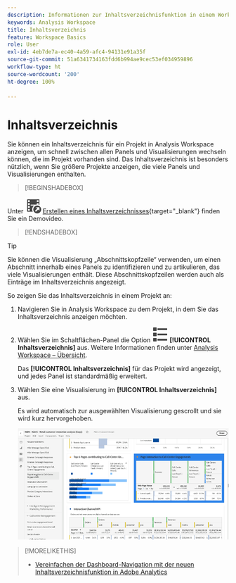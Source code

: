 ```yaml
---
description: Informationen zur Inhaltsverzeichnisfunktion in einem Workspace-Projekt
keywords: Analysis Workspace
title: Inhaltsverzeichnis
feature: Workspace Basics
role: User
exl-id: 4eb7de7a-ec40-4a59-afc4-94131e91a35f
source-git-commit: 51a6341734163fdd6b994ae9cec53ef034959896
workflow-type: ht
source-wordcount: '200'
ht-degree: 100%

---
```


# Inhaltsverzeichnis

Sie können ein Inhaltsverzeichnis für ein Projekt in Analysis Workspace anzeigen, um schnell zwischen allen Panels und Visualisierungen wechseln können, die im Projekt vorhanden sind. Das Inhaltsverzeichnis ist besonders nützlich, wenn Sie größere Projekte anzeigen, die viele Panels und Visualisierungen enthalten.

>[!BEGINSHADEBOX]

Unter ![VideoCheckedOut](/help/assets/icons/VideoCheckedOut.svg) [Erstellen eines Inhaltsverzeichnisses](https://video.tv.adobe.com/v/35186/?quality=12&learn=on&captions=ger){target="_blank"} finden Sie ein Demovideo.

>[!ENDSHADEBOX]


>[!TIP]
>
>Sie können die Visualisierung „Abschnittskopfzeile“ verwenden, um einen Abschnitt innerhalb eines Panels zu identifizieren und zu artikulieren, das viele Visualisierungen enthält. Diese Abschnittskopfzeilen werden auch als Einträge im Inhaltsverzeichnis angezeigt.
>


So zeigen Sie das Inhaltsverzeichnis in einem Projekt an:

1. Navigieren Sie in Analysis Workspace zu dem Projekt, in dem Sie das Inhaltsverzeichnis anzeigen möchten.

1. Wählen Sie im Schaltflächen-Panel die Option ![ViewList](/help/assets/icons/ViewList.svg) **[!UICONTROL Inhaltsverzeichnis]** aus. Weitere Informationen finden unter [Analysis Workspace – Übersicht](/help/analysis-workspace/home.md).<br/>

   Das **[!UICONTROL Inhaltsverzeichnis]** für das Projekt wird angezeigt, und jedes Panel ist standardmäßig erweitert.

1. Wählen Sie eine Visualisierung im **[!UICONTROL Inhaltsverzeichnis]** aus.<br/>

   Es wird automatisch zur ausgewählten Visualisierung gescrollt und sie wird kurz hervorgehoben.

   ![Inhaltsverzeichnis hervorgehoben](assets/toc-highlighted.png)


>[!MORELIKETHIS]
>
>* [Vereinfachen der Dashboard-Navigation mit der neuen Inhaltsverzeichnisfunktion in Adobe Analytics](https://experienceleaguecommunities.adobe.com/t5/adobe-analytics-blogs/simplify-dashboard-navigation-with-the-new-table-of-contents/ba-p/731284?profile.language=de)
